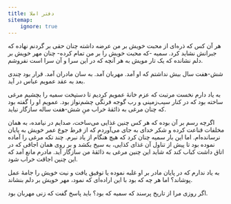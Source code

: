 ```yaml
---
title: دفتر املا
sitemap:
    ignore: true
---
```


هر آن کس که ذره‌ای از محبت خویش بر من عرضه داشته چنان حقی بر گردنم نهاده که جبرانش نشاید کرد. سمیه -که محبت خویش را بر من تمام کرده- چنان مهر خویش بر دلم نشانده که یک تار مویش به هر آنچه که در این سرا و آن سرا است نفروشم.

شش-هفت سال بیش نداشتم که او آمد. مهربان آمد. به سان مادران آمد. قرار بود چندی بعد به عقد عمویم عباس در آید.

به یاد دارم نخست مرتبت که عزم خانهٔ عمویم کردیم تا دستپخت سمیه را بچشیم مرغی ساخته بود که در کنار سیب‌زمینی و رب گوجه فرنگی چشم‌نواز بود. عمویم او را گفته بود که چنان مرغی به ذائقهٔ خراب منِ شش-هفت ساله سازگار نیاید.

اگرچه رسم بر آن بوده که هر کس چنین غذایی می‌ساخت، صدایم در نیامده، به همان مخلفات قناعت کرده و شکر خدای به جای می‌آوردم که از فرط جوع عمر خویش به پایان نرسانده‌ام. اما این بار سمیه چنان کرد که هیچ هنگام از یاد نبرم. چند تکه مرغی را آماده نموده بود تا پیش از تناول آن غذای کذایی، به سیخ بکشد و بر روی همان اجاقی که در اتاق داشت کباب کند که شاید این چنین مرغی به ذائقهٔ من سازگار آید. مادرم مانع آمد که این چنین اجاقت خراب شود.

به یاد ندارم که در پایان مادر بر او غلبه نموده یا توفیق یافت و نیت خویش را جامهٔ عمل پوشاند؟ اما هر چه که بود با این اراده‌ای که نمود، مهر خویش بر دلم بنشاند.

اگر روزی مرا از تاریخ پرسند که سمیه که بود؟ باید پاسخ گفت که زنی مهربان بود.